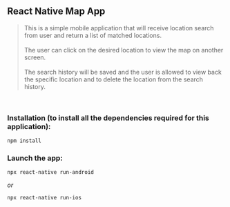 ## React Native Map App
> This is a simple mobile application that will receive location search from user and return a list of matched locations. <br/><br/>
The user can click on the desired location to view the map on another screen. <br/><br/>
The search history will be saved and the user is allowed to view back the specific location and to delete the location from the search history.

<br/>

### Installation (to install all the dependencies required for this application): 
```
npm install
```

### Launch the app: 
```
npx react-native run-android 
```
*or*
```
npx react-native run-ios
```
